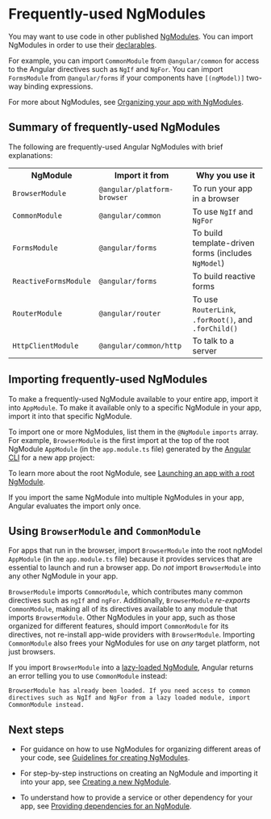 # Frequently-used NgModules

You may want to use code in other published [NgModules](guide/glossary#ngmodule "Definition of NgModule").
You can import NgModules in order to use their [declarables](guide/glossary#declarable "Definition of a declarable").

For example, you can import `CommonModule` from `@angular/common` for access to the Angular directives such as `NgIf` and `NgFor`.
You can import `FormsModule` from `@angular/forms` if your components have `[(ngModel)]` two-way binding expressions.

For more about NgModules, see [Organizing your app with NgModules](guide/ngmodules "Organizing your app with NgModules").

## Summary of frequently-used NgModules

The following are frequently-used Angular NgModules with brief explanations:

<table>

 <tr>
   <th style="vertical-align: top">
     NgModule
   </th>

   <th style="vertical-align: top">
     Import it from
   </th>

   <th style="vertical-align: top">
     Why you use it
   </th>
 </tr>

 <tr>
   <td><code>BrowserModule</code></td>
   <td><code>@angular/platform-browser</code></td>
   <td>To run your app in a browser</td>
 </tr>

 <tr>
   <td><code>CommonModule</code></td>
   <td><code>@angular/common</code></td>
   <td>To use <code>NgIf</code> and <code>NgFor</code></td>
 </tr>

 <tr>
   <td><code>FormsModule</code></td>
   <td><code>@angular/forms</code></td>
   <td>To build template-driven forms (includes <code>NgModel</code>)</td>
 </tr>

 <tr>
   <td><code>ReactiveFormsModule</code></td>
   <td><code>@angular/forms</code></td>
   <td>To build reactive forms</td>
 </tr>

 <tr>
   <td><code>RouterModule</code></td>
   <td><code>@angular/router</code></td>
   <td>To use <code>RouterLink</code>, <code>.forRoot()</code>, and <code>.forChild()</code></td>
 </tr>

 <tr>
   <td><code>HttpClientModule</code></td>
   <td><code>@angular/common/http</code></td>
   <td>To talk to a server</td>
 </tr>

</table>

## Importing frequently-used NgModules

To make a frequently-used NgModule available to your entire app, import it into `AppModule`.
To make it available only to a specific NgModule in your app, import it into that specific NgModule.

To import one or more NgModules, list them in the `@NgModule`
`imports` array.
For example, `BrowserModule` is the first import at the top of the root NgModule `AppModule` (in the `app.module.ts` file) generated by the [Angular CLI](cli) for a new app project:

<code-example path="ngmodules/src/app/app.module.1.ts" header="src/app/app.module.ts (default AppModule)"></code-example>

<div class="alert is-helpful">

To learn more about the root NgModule, see [Launching an app with a root NgModule](guide/bootstrapping "Launching an app with a root NgModule").

</div>

If you import the same NgModule into multiple NgModules in your app, Angular evaluates the import only once.

## Using `BrowserModule` and `CommonModule`

For apps that run in the browser, import `BrowserModule` into the root ngModel `AppModule` (in the `app.module.ts` file) because it provides services that are essential to launch and run a browser app.
Do _not_ import `BrowserModule` into any other NgModule in your app.

`BrowserModule` imports `CommonModule`, which contributes many common directives such as `ngIf` and `ngFor`. Additionally, `BrowserModule` _re-exports_ `CommonModule`, making all of its directives available to any module that imports `BrowserModule`.
Other NgModules in your app, such as those organized for different features, should import `CommonModule` for its directives, not re-install app-wide providers with `BrowserModule`.
Importing `CommonModule` also frees your NgModules for use on _any_ target platform, not just browsers.

If you import `BrowserModule` into a [lazy-loaded NgModule](guide/lazy-loading-ngmodules "Lazy-loading an NgModule"), Angular returns an error telling you to use `CommonModule` instead:

`BrowserModule has already been loaded. If you need access to common directives such as NgIf and NgFor from a lazy loaded module, import CommonModule instead.`

## Next steps

* For guidance on how to use NgModules for organizing different areas of your code, see [Guidelines for creating NgModules](guide/module-types "Guidelines for creating NgModules").

* For step-by-step instructions on creating an NgModule and importing it into your app, see [Creating a new NgModule](guide/feature-modules "Creating a new NgModule").

* To understand how to provide a service or other dependency for your app, see [Providing dependencies for an NgModule](guide/providers "Providing dependencies for an NgModule").
